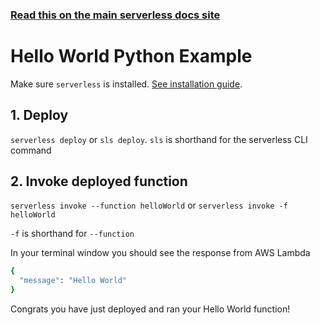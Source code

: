 <!--
title: Hello World Python Example
menuText: Hello World Python Example
description: Create a simple Python powered Lambda function
layout: Doc
-->

<!-- DOCS-SITE-LINK:START automatically generated  -->
### [Read this on the main serverless docs site](https://www.serverless.com/framework/docs/providers/aws/examples/hello-world/python/)
<!-- DOCS-SITE-LINK:END -->

# Hello World Python Example

Make sure `serverless` is installed. [See installation guide](../../../guide/installation.md).

## 1. Deploy

`serverless deploy` or `sls deploy`. `sls` is shorthand for the serverless CLI command

## 2. Invoke deployed function

`serverless invoke --function helloWorld` or `serverless invoke -f helloWorld`

`-f` is shorthand for `--function`

In your terminal window you should see the response from AWS Lambda

```bash
{
  "message": "Hello World"
}
```

Congrats you have just deployed and ran your Hello World function!
